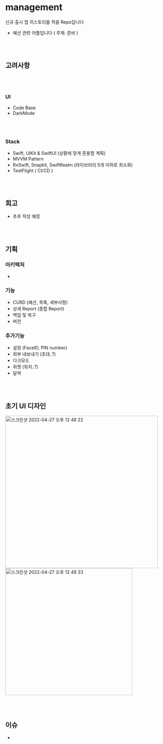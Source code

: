 # management
신규 출시 앱 히스토리를 적을 Repo입니다
- 예산 관련 어플입니다 ( 주제: 준비 )

<br/><br/>
## 고려사항
<br/><br/>
### UI
- Code Base
- DarkMode

<br/><br/>
### Stack
- Swift, UIKit & SwiftUI (상황에 맞게 혼용할 계획)
- MVVM Pattern 
- RxSwift, Snapkit, SwiftRealm (라이브러리 5개 이하로 최소화)
- TestFlight ( CI/CD )

<br/><br/>
## 회고
- 추후 작성 예정

<br/><br/>
## 기획
### 아키텍처
- 

### 기능
- CURD (예산, 목록, 세부사항)
- 상세 Report (종합 Report)
- 백업 및 복구
- 버전

### 추가기능
- 설정 (FaceID, PIN number)
- 외부 내보내기 (초대..?)
- 다크모드
- 위젯 (워치..?)
- 달력

<br/><br/>
## 초기 UI 디자인
<img width="480" alt="스크린샷 2022-04-27 오후 12 48 22" src="https://user-images.githubusercontent.com/80211277/165436549-6c6fd653-cbe8-417f-91c0-532273cd3e80.png">
<img width="400" alt="스크린샷 2022-04-27 오후 12 48 33" src="https://user-images.githubusercontent.com/80211277/165436554-98f35331-e145-4cb0-9cbd-e982eb05a677.png">

<br/><br/>
## 이슈
-
